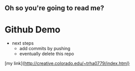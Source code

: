## Oh so you're going to read me?

# Github Demo

* next steps
    * add commits by pushing
    * eventually delete this repo

[my link]{http://creative.colorado.edu/~trha0779/index.html}